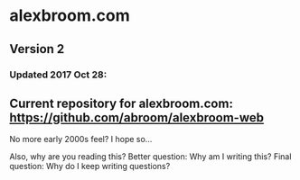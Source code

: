 # alexbroom.com
## Version 2

### Updated 2017 Oct 28:
Current repository for alexbroom.com: https://github.com/abroom/alexbroom-web
----

No more early 2000s feel?  I hope so...

Also, why are you reading this?
Better question: Why am I writing this?
Final question: Why do I keep writing questions?
